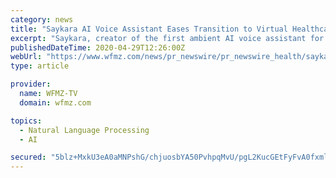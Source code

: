 ```yaml
---
category: news
title: "Saykara AI Voice Assistant Eases Transition to Virtual Healthcare"
excerpt: "Saykara, creator of the first ambient AI voice assistant for medical exam room conversations, today announced it has added a telehealth on-ramp to make"
publishedDateTime: 2020-04-29T12:26:00Z
webUrl: "https://www.wfmz.com/news/pr_newswire/pr_newswire_health/saykara-ai-voice-assistant-eases-transition-to-virtual-healthcare/article_0f4573e4-e2a2-54bc-acad-952d7eaf1831.html"
type: article

provider:
  name: WFMZ-TV
  domain: wfmz.com

topics:
  - Natural Language Processing
  - AI

secured: "5blz+MxkU3eA0aMNPshG/chjuosbYA50PvhpqMvU/pgL2KucGEtFyFvA0fxml0yzd9bVAdnZoIZ4rWs3pwJNgtYWmgAOu12p9/w+8jCdazsiAFB/XLR9D+XIdAqGbU7CJccvnlT+CiiaE07GGgjKwnZW/HFU9GMbIbn1cdo0ltOREe5xZJTKMXiNsG/5exDhCHMpWiXoE0fqsZ2Q3t/j66c+zzlNwjmpG5gy+mcFX6WZElX5rfh8zX+3cciouzGsOl2YxTqO+Jj+YvP2Z1FUtRRpXp3IwUrWeAl+Ffo/U66annbP3ec7RJRUOdunX7Zr;n8W3AcKs/h/Gd5khpDn1aQ=="
---
```


